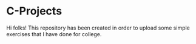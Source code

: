 # C-Projects
Hi folks! This repository has been created in order to upload some simple exercises that I have done for college.
